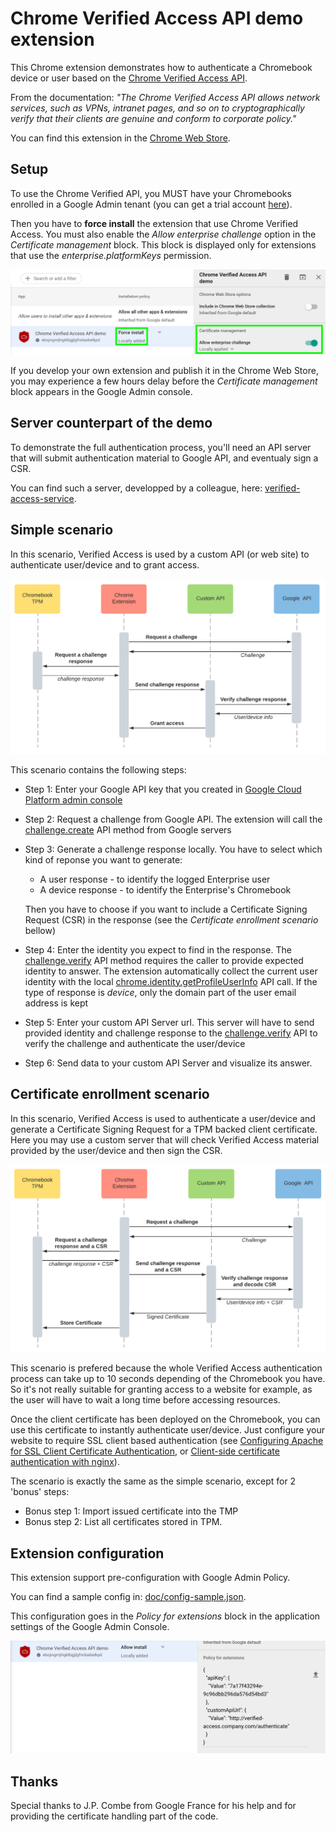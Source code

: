 # Chrome Verified Access API demo extension

This Chrome extension demonstrates how to authenticate a Chromebook device or user based on the [Chrome Verified Access API](https://developers.google.com/chrome/verified-access).

From the documentation: *"The Chrome Verified Access API allows network services, such as VPNs, intranet pages, and so on to cryptographically verify that their clients are genuine and conform to corporate policy."*

You can find this extension in the [Chrome Web Store](https://chrome.google.com/webstore/detail/chrome-verified-access-ap/ebojingmjhigklbgjjlgfnnbaibelkpd?hl=en&authuser=0).

## Setup

To use the Chrome Verified API, you MUST have your Chromebooks enrolled in a Google Admin tenant (you can get a trial account [here](https://support.google.com/chrome/a/answer/7679452?hl=en&ref_topic=9050345)).

Then you have to **force install** the extension that use Chrome Verified Access. You must also enable the *Allow enterprise challenge* option in the *Certificate management* block. This block is displayed only for extensions that use the *enterprise.platformKeys* permission.

![Suggested implementation](doc/application_config.png)

If you develop your own extension and publish it in the Chrome Web Store, you may experience a few hours delay before the *Certificate management* block appears in the Google Admin console.

## Server counterpart of the demo

To demonstrate the full authentication process, you'll need an API server that will submit authentication material to Google API, and eventualy sign a CSR.

You can find such a server, developped by a colleague, here: [verified-access-service](https://github.com/catac/verified-access-service).

## Simple scenario

In this scenario, Verified Access is used by a custom API (or web site) to authenticate user/device and to grant access.

![Suggested implementation](doc/simple_scenario.png)

This scenario contains the following steps:

* Step 1: Enter your Google API key that you created in [Google Cloud Platform admin console](https://console.cloud.google.com/)
* Step 2: Request a challenge from Google API. The extension will call the [challenge.create](https://developers.google.com/chrome/verified-access/reference/rest/v1/challenge/create) API method from Google servers
* Step 3: Generate a challenge response locally. You have to select which kind of reponse you want to generate:

  * A user response - to identify the logged Enterprise user
  * A device response - to identify the Enterprise's Chromebook

  Then you have to choose if you want to include a Certificate Signing Request (CSR) in the response (see the *Certificate enrollment scenario* bellow)
* Step 4: Enter the identity you expect to find in the response. The [challenge.verify](https://developers.google.com/chrome/verified-access/reference/rest/v1/challenge/verify) API method requires the caller to provide expected identity to answer. The extension automatically collect the current user identity with the local [chrome.identity.getProfileUserInfo](https://developer.chrome.com/apps/identity) API call. If the type of response is *device*, only the domain part of the user email address is kept
* Step 5: Enter your custom API Server url. This server will have to send provided identity and challenge response to the [challenge.verify](https://developers.google.com/chrome/verified-access/reference/rest/v1/challenge/verify) API to verify the challenge and authenticate the user/device
* Step 6: Send data to your custom API Server and visualize its answer.


## Certificate enrollment scenario

In this scenario, Verified Access is used to authenticate a user/device and generate a Certificate Signing Request for a TPM backed client certificate. Here you may use a custom server that will check Verified Access material provided by the user/device and then sign the CSR.

![Suggested implementation](doc/certificate_scenario.png)

This scenario is prefered because the whole Verified Access authentication process can take up to 10 seconds depending of the Chromebook you have. So it's not really suitable for granting access to a website for example, as the user will have to wait a long time before accessing resources.

Once the client certificate has been deployed on the Chromebook, you can use this certificate to instantly authenticate user/device. Just configure your website to require SSL client based authentication (see [Configuring Apache for SSL Client Certificate Authentication](https://stuff-things.net/2015/09/28/configuring-apache-for-ssl-client-certificate-authentication/), or [Client-side certificate authentication with nginx](https://fardog.io/blog/2017/12/30/client-side-certificate-authentication-with-nginx/)).

The scenario is exactly the same as the simple scenario, except for 2 'bonus' steps:

* Bonus step 1: Import issued certificate into the TMP
* Bonus step 2: List all certificates stored in TPM.

## Extension configuration

This extension support pre-configuration with Google Admin Policy.

You can find a sample config in: [doc/config-sample.json](doc/config-sample.json).

This configuration goes in the *Policy for extensions* block in the application settings of the Google Admin Console.

![Suggested implementation](doc/application_policy.png)

## Thanks

Special thanks to J.P. Combe from Google France for his help and for providing the certificate handling part of the code.